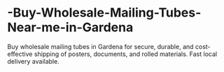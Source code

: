 # -Buy-Wholesale-Mailing-Tubes-Near-me-in-Gardena
Buy wholesale mailing tubes in Gardena for secure, durable, and cost-effective shipping of posters, documents, and rolled materials. Fast local delivery available.
